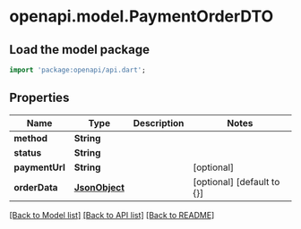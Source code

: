 # openapi.model.PaymentOrderDTO

## Load the model package
```dart
import 'package:openapi/api.dart';
```

## Properties
Name | Type | Description | Notes
------------ | ------------- | ------------- | -------------
**method** | **String** |  | 
**status** | **String** |  | 
**paymentUrl** | **String** |  | [optional] 
**orderData** | [**JsonObject**](.md) |  | [optional] [default to {}]

[[Back to Model list]](../README.md#documentation-for-models) [[Back to API list]](../README.md#documentation-for-api-endpoints) [[Back to README]](../README.md)


